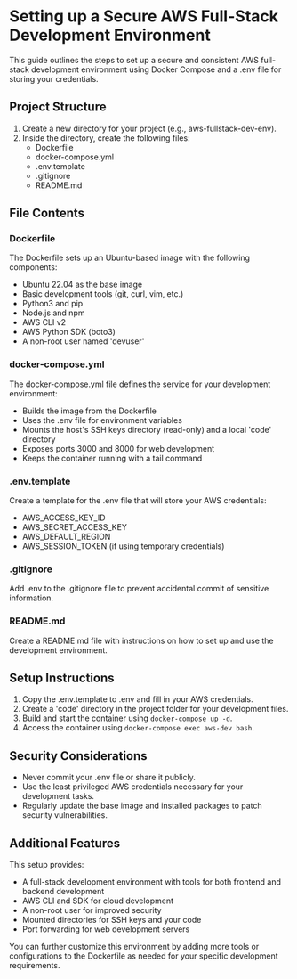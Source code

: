 # Setting up a Secure AWS Full-Stack Development Environment

This guide outlines the steps to set up a secure and consistent AWS full-stack development environment using Docker Compose and a .env file for storing your credentials.

## Project Structure

1. Create a new directory for your project (e.g., aws-fullstack-dev-env).
2. Inside the directory, create the following files:
   - Dockerfile
   - docker-compose.yml
   - .env.template
   - .gitignore
   - README.md

## File Contents

### Dockerfile

The Dockerfile sets up an Ubuntu-based image with the following components:
- Ubuntu 22.04 as the base image
- Basic development tools (git, curl, vim, etc.)
- Python3 and pip
- Node.js and npm
- AWS CLI v2
- AWS Python SDK (boto3)
- A non-root user named 'devuser'

### docker-compose.yml

The docker-compose.yml file defines the service for your development environment:
- Builds the image from the Dockerfile
- Uses the .env file for environment variables
- Mounts the host's SSH keys directory (read-only) and a local 'code' directory
- Exposes ports 3000 and 8000 for web development
- Keeps the container running with a tail command

### .env.template

Create a template for the .env file that will store your AWS credentials:
- AWS_ACCESS_KEY_ID
- AWS_SECRET_ACCESS_KEY
- AWS_DEFAULT_REGION
- AWS_SESSION_TOKEN (if using temporary credentials)

### .gitignore

Add .env to the .gitignore file to prevent accidental commit of sensitive information.

### README.md

Create a README.md file with instructions on how to set up and use the development environment.

## Setup Instructions

1. Copy the .env.template to .env and fill in your AWS credentials.
2. Create a 'code' directory in the project folder for your development files.
3. Build and start the container using `docker-compose up -d`.
4. Access the container using `docker-compose exec aws-dev bash`.

## Security Considerations

- Never commit your .env file or share it publicly.
- Use the least privileged AWS credentials necessary for your development tasks.
- Regularly update the base image and installed packages to patch security vulnerabilities.

## Additional Features

This setup provides:
- A full-stack development environment with tools for both frontend and backend development
- AWS CLI and SDK for cloud development
- A non-root user for improved security
- Mounted directories for SSH keys and your code
- Port forwarding for web development servers

You can further customize this environment by adding more tools or configurations to the Dockerfile as needed for your specific development requirements.
